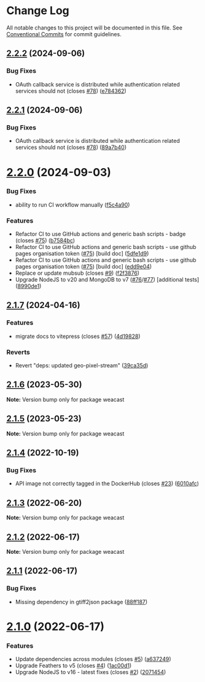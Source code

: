 # Change Log

All notable changes to this project will be documented in this file.
See [Conventional Commits](https://conventionalcommits.org) for commit guidelines.

## [2.2.2](https://github.com/weacast/weacast/compare/v2.2.1...v2.2.2) (2024-09-06)


### Bug Fixes

* OAuth callback service is distributed while authentication related services should not (closes [#78](https://github.com/weacast/weacast/issues/78)) ([e784362](https://github.com/weacast/weacast/commit/e784362a638ededc5fff2b3ed4d3a12aeab163e1))





## [2.2.1](https://github.com/weacast/weacast/compare/v2.2.0...v2.2.1) (2024-09-06)


### Bug Fixes

* OAuth callback service is distributed while authentication related services should not (closes [#78](https://github.com/weacast/weacast/issues/78)) ([89a7b40](https://github.com/weacast/weacast/commit/89a7b40b4f75a61eb5442b6b568c468bca37a486))





# [2.2.0](https://github.com/weacast/weacast/compare/v2.1.7...v2.2.0) (2024-09-03)


### Bug Fixes

* ability to run CI workflow manually ([f5c4a90](https://github.com/weacast/weacast/commit/f5c4a905709fdf3d3b4e1edf14094caa75377542))


### Features

* Refactor CI to use GitHub actions and generic bash scripts - badge (closes [#75](https://github.com/weacast/weacast/issues/75)) ([b7584bc](https://github.com/weacast/weacast/commit/b7584bc7733a4472e6d463d8e185fcf29e4e2202))
* Refactor CI to use GitHub actions and generic bash scripts - use github pages organisation token ([#75](https://github.com/weacast/weacast/issues/75)) [build doc] ([5dfe1d9](https://github.com/weacast/weacast/commit/5dfe1d91c200e43b58970d52daaf087434bb66e7))
* Refactor CI to use GitHub actions and generic bash scripts - use github pages organisation token ([#75](https://github.com/weacast/weacast/issues/75)) [build doc] ([edd9e04](https://github.com/weacast/weacast/commit/edd9e04faa8689caaa3cff562adf2823fc5e5270))
* Replace or update mubsub (closes [#9](https://github.com/weacast/weacast/issues/9)) ([f2f3876](https://github.com/weacast/weacast/commit/f2f3876d1e13ae6ae52262867a6b7f959adff82c))
* Upgrade NodeJS to v20 and MongoDB to v7 ([#76](https://github.com/weacast/weacast/issues/76)/[#77](https://github.com/weacast/weacast/issues/77)) [additional tests] ([8990de1](https://github.com/weacast/weacast/commit/8990de121b06f0d01b3299f92168f458330993f6))





## [2.1.7](https://github.com/weacast/weacast/compare/v2.1.6...v2.1.7) (2024-04-16)


### Features

* migrate docs to vitepress (closes [#57](https://github.com/weacast/weacast/issues/57)) ([4d19828](https://github.com/weacast/weacast/commit/4d198283a4f19e5b9adffb362b22b50afff3b3f3))


### Reverts

* Revert "deps: updated geo-pixel-stream" ([39ca35d](https://github.com/weacast/weacast/commit/39ca35d33191c7f86a306a0abec19acf69236674))





## [2.1.6](https://github.com/weacast/weacast/compare/v2.1.5...v2.1.6) (2023-05-30)

**Note:** Version bump only for package weacast





## [2.1.5](https://github.com/weacast/weacast/compare/v2.1.4...v2.1.5) (2023-05-23)

**Note:** Version bump only for package weacast





## [2.1.4](https://github.com/weacast/weacast/compare/v2.1.3...v2.1.4) (2022-10-19)


### Bug Fixes

* API image not correctly tagged in the DockerHub (closes [#23](https://github.com/weacast/weacast/issues/23)) ([6010afc](https://github.com/weacast/weacast/commit/6010afcdf09ff3fd66a03c5ca70b6a21619047e4))





## [2.1.3](https://github.com/weacast/weacast/compare/v2.1.2...v2.1.3) (2022-06-20)

**Note:** Version bump only for package weacast





## [2.1.2](https://github.com/weacast/weacast/compare/v2.1.1...v2.1.2) (2022-06-17)

**Note:** Version bump only for package weacast





## [2.1.1](https://github.com/weacast/weacast/compare/v2.1.0...v2.1.1) (2022-06-17)

### Bug Fixes

* Missing dependency in gtiff2json package ([88ff187](https://github.com/weacast/weacast/commit/88ff1879cc0872c71d0fde6d4dd4b72504331aba))

# [2.1.0](https://github.com/weacast/weacast/compare/v2.0.3...v2.1.0) (2022-06-17)

### Features

* Update dependencies across modules (closes [#5](https://github.com/weacast/weacast/issues/5)) ([a637249](https://github.com/weacast/weacast/commit/a6372498954a246f2e1bfb2deecfcac4e3e70665))
* Upgrade Feathers to v5 (closes [#4](https://github.com/weacast/weacast/issues/4)) ([1ac00d1](https://github.com/weacast/weacast/commit/1ac00d10768f666cf86b684a32ea3bb55aec9232))
* Upgrade NodeJS to v16 - latest fixes (closes [#2](https://github.com/weacast/weacast/issues/2)) ([2071454](https://github.com/weacast/weacast/commit/2071454415249f33ad16be37f5672606633250db))
